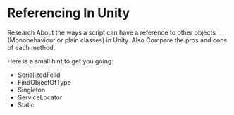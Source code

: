 # Referencing In Unity

Research About the ways a script can have a reference to other objects (Monobehaviour or plain classes) in Unity. Also Compare the pros and cons of each method.

Here is a small hint to get you going:
- SerializedFeild
- FindObjectOfType
- Singleton
- ServiceLocator
- Static

